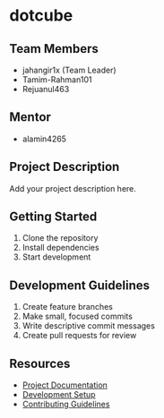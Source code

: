 # dotcube

## Team Members
- jahangir1x (Team Leader)
- Tamim-Rahman101
- Rejuanul463

## Mentor
- alamin4265

## Project Description
Add your project description here.

## Getting Started
1. Clone the repository
2. Install dependencies
3. Start development

## Development Guidelines
1. Create feature branches
2. Make small, focused commits
3. Write descriptive commit messages
4. Create pull requests for review

## Resources
- [Project Documentation](docs/)
- [Development Setup](docs/setup.md)
- [Contributing Guidelines](CONTRIBUTING.md)
